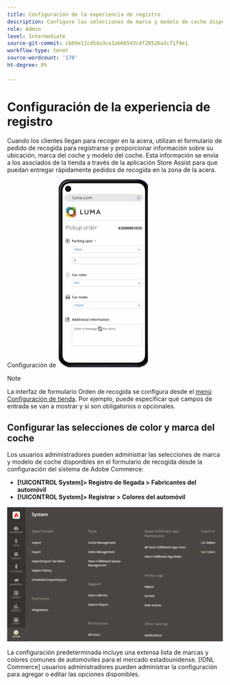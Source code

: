 ```yaml
---
title: Configuración de la experiencia de registro
description: Configure las selecciones de marca y modelo de coche disponibles para los clientes de recogida en la acera cuando completen el formulario de pedido de recogida.
role: Admin
level: Intermediate
source-git-commit: cb69e11cd54a3ca1ab66543c4f28526a3cf1f9e1
workflow-type: tm+mt
source-wordcount: '170'
ht-degree: 0%

---
```


# Configuración de la experiencia de registro

Cuando los clientes llegan para recoger en la acera, utilizan el formulario de pedido de recogida para registrarse y proporcionar información sobre su ubicación, marca del coche y modelo del coche. Esta información se envía a los asociados de la tienda a través de la aplicación Store Assist para que puedan entregar rápidamente pedidos de recogida en la zona de la acera.

Configuración de ![[!DNL Check-In Experience Car Make] y [!DNL Model] para la recogida en la zona de acera](assets/checkin-system-settings-car-options.png)

>[!NOTE]
>
>La interfaz de formulario Orden de recogida se configura desde el [menú Configuración de tienda](merchant-store-configuration.md#configure-check-in-experience-interface-options). Por ejemplo, puede especificar qué campos de entrada se van a mostrar y si son obligatorios o opcionales.


## Configurar las selecciones de color y marca del coche

Los usuarios administradores pueden administrar las selecciones de marca y modelo de coche disponibles en el formulario de recogida desde la configuración del sistema de Adobe Commerce:

- **[!UICONTROL System]> Registro de llegada > Fabricantes del automóvil**
- **[!UICONTROL System]> Registrar > Colores del automóvil**

![[!DNL Check-In Experience system configuration for curbside pickup]](assets/check-in-experience-system-config.png)

La configuración predeterminada incluye una extensa lista de marcas y colores comunes de automóviles para el mercado estadounidense. [!DNL Commerce] usuarios administradores pueden administrar la configuración para agregar o editar las opciones disponibles.
